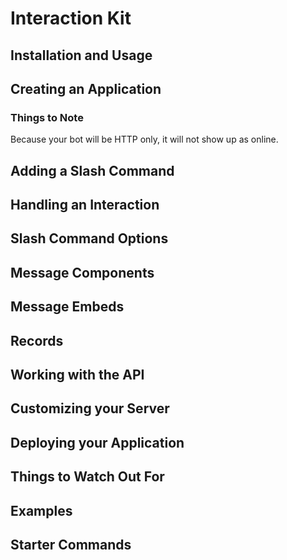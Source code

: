 # Interaction Kit

## Installation and Usage

## Creating an Application

### Things to Note

Because your bot will be HTTP only, it will not show up as online.

## Adding a Slash Command

## Handling an Interaction

## Slash Command Options

## Message Components

## Message Embeds

## Records

## Working with the API

## Customizing your Server

## Deploying your Application

## Things to Watch Out For

## Examples

## Starter Commands
